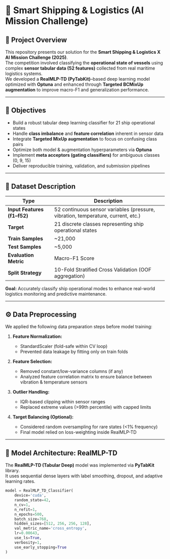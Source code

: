 # 🚢 Smart Shipping & Logistics (AI Mission Challenge)

## 📌 Project Overview
This repository presents our solution for the **Smart Shipping & Logistics X AI Mission Challenge (2025)**.  
The competition involved classifying the **operational state of vessels** using complex **sensor tabular data (52 features)** collected from real maritime logistics systems.  
We developed a **RealMLP-TD (PyTabKit)**–based deep learning model optimized with **Optuna** and enhanced through **Targeted BCMixUp augmentation** to improve macro-F1 and generalization performance.

---

## 🎯 Objectives
- Build a robust tabular deep learning classifier for 21 ship operational states  
- Handle **class imbalance** and **feature correlation** inherent in sensor data  
- Integrate **Targeted MixUp augmentation** to focus on confusing class pairs  
- Optimize both model & augmentation hyperparameters via **Optuna**  
- Implement **meta acceptors (gating classifiers)** for ambiguous classes (0, 9, 15)  
- Deliver reproducible training, validation, and submission pipelines

---

## 🧩 Dataset Description
| Type | Description |
|------|--------------|
| **Input Features (f1–f52)** | 52 continuous sensor variables (pressure, vibration, temperature, current, etc.) |
| **Target** | 21 discrete classes representing ship operational states |
| **Train Samples** | ~21,000 |
| **Test Samples** | ~5,000 |
| **Evaluation Metric** | Macro-F1 Score |
| **Split Strategy** | 10-Fold Stratified Cross Validation (OOF aggregation) |

**Goal:** Accurately classify ship operational modes to enhance real-world logistics monitoring and predictive maintenance.

---

## ⚙️ Data Preprocessing
We applied the following data preparation steps before model training:

1. **Feature Normalization:**  
   - StandardScaler (fold-safe within CV loop)
   - Prevented data leakage by fitting only on train folds

2. **Feature Selection:**  
   - Removed constant/low-variance columns (if any)
   - Analyzed feature correlation matrix to ensure balance between vibration & temperature sensors

3. **Outlier Handling:**  
   - IQR-based clipping within sensor ranges  
   - Replaced extreme values (>99th percentile) with capped limits

4. **Target Balancing (Optional):**  
   - Considered random oversampling for rare states (<1% frequency)  
   - Final model relied on loss-weighting inside RealMLP-TD

---

## 🧠 Model Architecture: RealMLP-TD
The **RealMLP-TD (Tabular Deep)** model was implemented via **PyTabKit** library.  
It uses sequential dense layers with label smoothing, dropout, and adaptive learning rates.

```python
model = RealMLP_TD_Classifier(
    device='cuda',
    random_state=42,
    n_cv=1,
    n_refit=1,
    n_epochs=500,
    batch_size=768,
    hidden_sizes=[512, 256, 256, 128],
    val_metric_name='cross_entropy',
    lr=0.00643,
    use_ls=True,
    verbosity=1,
    use_early_stopping=True
)
